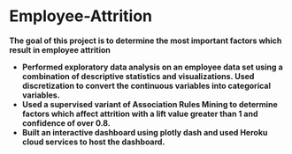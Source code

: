 # Employee-Attrition

**The goal of this project is to determine the most important factors which result in employee attrition**

- **Performed exploratory data analysis on an employee data set using a combination of descriptive statistics and visualizations. Used discretization to convert the continuous variables into categorical variables.**
- **Used a supervised variant of Association Rules Mining to determine factors which affect attrition with a lift value greater than 1 and confidence of over 0.8.**
- **Built an interactive dashboard using plotly dash and used Heroku cloud services to host the dashboard.**
